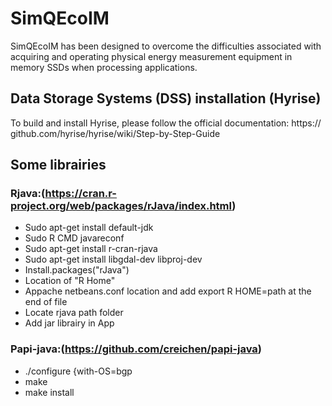 # SimQEcoIM
SimQEcoIM has been designed to overcome the difficulties associated with acquiring and operating physical energy measurement equipment in memory SSDs when processing applications.
## Data Storage Systems (DSS) installation (Hyrise)
To build and install Hyrise, please follow the official documentation: https://
github.com/hyrise/hyrise/wiki/Step-by-Step-Guide
## Some librairies
### Rjava:(https://cran.r-project.org/web/packages/rJava/index.html)

- Sudo apt-get install default-jdk
- Sudo R CMD javareconf
- Sudo apt-get install r-cran-rjava
- Sudo apt-get install libgdal-dev libproj-dev
- Install.packages("rJava")
- Location of "R Home"
- Appache netbeans.conf location and add export R HOME=path at the end of file
- Locate rjava path folder
- Add jar librairy in App

### Papi-java:(https://github.com/creichen/papi-java)

- ./configure {with-OS=bgp
- make
- make install
